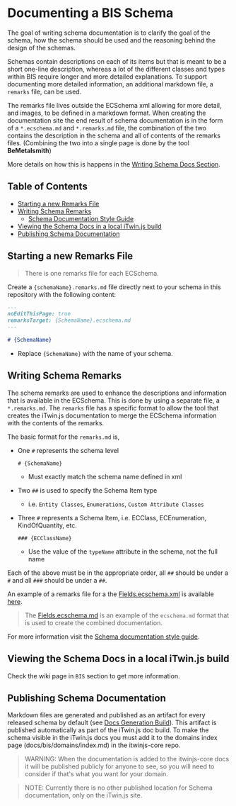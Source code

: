 # Documenting a BIS Schema

The goal of writing schema documentation is to clarify the goal of the schema, how the schema should be used and the reasoning behind the design of the schemas.

Schemas contain descriptions on each of its items but that is meant to be a short one-line description, whereas a lot of the different classes and types within BIS require longer and more detailed explanations.  To support documenting more detailed information, an additional markdown file, a `remarks` file, can be used.

The remarks file lives outside the ECSchema xml allowing for more detail, and images, to be defined in a markdown format.  When creating the documentation site the end result of schema documentation is in the form of a `*.ecschema.md` and `*.remarks.md` file, the combination of the two contains the description in the schema and all of contents of the remarks files.  (Combining the two into a single page is done by the tool __BeMetalsmith__)

More details on how this is happens in the [Writing Schema Docs Section](#writing-schema-remarks).

## Table of Contents

- [Starting a new Remarks File](#starting-a-new-remarks-file)
- [Writing Schema Remarks](#writing-schema-remarks)
  - [Schema Documentation Style Guide](./schema-documentation-style-guide.md)
- [Viewing the Schema Docs in a local iTwin.js build](#viewing-the-schema-docs-in-a-local-iTwinjs-build)
- [Publishing Schema Documentation](#publishing-schema-documentation)

## Starting a new Remarks File

> There is one remarks file for each ECSchema.

Create a `{schemaName}.remarks.md` file directly next to your schema in this repository with the following content:

```md
---
noEditThisPage: true
remarksTarget: {SchemaName}.ecschema.md
---

# {SchemaName}
```

- Replace `{SchemaName}` with the name of your schema.

## Writing Schema Remarks

The schema remarks are used to enhance the descriptions and information that is available in the ECSchema.  This is done by using a separate file, a `*.remarks.md`.  The `remarks` file has a specific format to allow the tool that creates the iTwin.js documentation to merge the ECSchema information with the contents of the remarks.

The basic format for the `remarks.md` is,

- One `#` represents the schema level

    `# {SchemaName}`

  - Must exactly match the schema name defined in xml
- Two `##` is used to specify the Schema Item type
  - i.e. `Entity Classes`, `Enumerations`, `Custom Attribute Classes`
- Three `#` represents a Schema Item, i.e. ECClass, ECEnumeration, KindOfQuantity, etc.

  `### {ECClassName}`

  - Use the value of the `typeName` attribute in the schema, not the full name

Each of the above must be in the appropriate order, all `##` should be under a `#` and all `###` should be under a `##`.

An example of a remarks file for a the [Fields.ecschema.xml](./remarks-example/Fields.ecschema.xml) is available [here](./remarks-example/Fields.remarks.md).

> The [Fields.ecschema.md](./remarks-example/Fields.ecschema.md) is an example of the `ecschema.md` format that is used to create the combined documentation.

For more information visit the [Schema documentation style guide](./schema-documentation-style-guide.md).

## Viewing the Schema Docs in a local iTwin.js build

Check the wiki page in `BIS` section to get more information.

## Publishing Schema Documentation

Markdown files are generated and published as an artifact for every released schema by default (see [Docs Generation Build](../tools/MarkdownGeneration/generate-docs.yaml)).  This artifact is published automatically as part of the iTwin.js doc build.  To make the schema visible in the iTwin.js docs you must add it to the domains index page (docs/bis/domains/index.md) in the itwinjs-core repo.

> WARNING:  When the documentation is added to the itwinjs-core docs it will be published publicly for anyone to see, so you will need to consider if that's what you want for your domain.

> NOTE: Currently there is no other published location for Schema documentation, only on the iTwin.js site.
